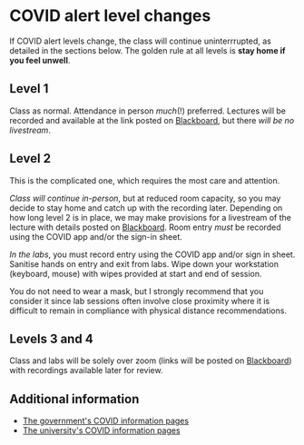 # COVID alert level changes
If COVID alert levels change, the class will continue uninterrrupted, as detailed in the sections below. The golden rule at all levels is **stay home if you feel unwell**.

## Level 1
Class as normal. Attendance in person _much_(!) preferred. Lectures will be recorded and available at the link posted on [Blackboard](https://blackboard.vuw.ac.nz "VUW Blackboard"), but there *will be no livestream*.

## Level 2
This is the complicated one, which requires the most care and attention.

*Class will continue in-person*, but at reduced room capacity, so you may decide to stay home and catch up with the recording later. Depending on how long level 2 is in place, we may make provisions for a livestream of the lecture with details posted on [Blackboard](https://blackboard.vuw.ac.nz "VUW Blackboard"). Room entry *must* be recorded using the COVID app and/or the sign-in sheet.

*In the labs*, you must record entry using the COVID app and/or sign in sheet. Sanitise hands on entry and exit from labs. Wipe down your workstation (keyboard, mouse) with wipes provided at start and end of session.

You do not need to wear a mask, but I strongly recommend that you consider it since lab sessions often involve close proximity where it is difficult to remain in compliance with physical distance recommendations.

## Levels 3 and 4
Class and labs will be solely over zoom (links will be posted on [Blackboard](https://blackboard.vuw.ac.nz "VUW Blackboard")) with recordings available later for review.

## Additional information
+ [The government's COVID information pages](https://covid19.govt.nz/ "NZ government's COVID information pages")
+ [The university's COVID information pages](https://www.wgtn.ac.nz/covid-19 "Vic's COVID information pages")
